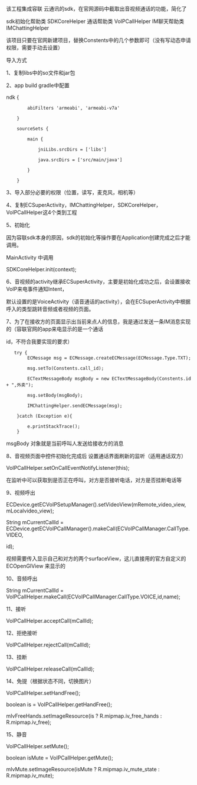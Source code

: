 该工程集成容联 云通讯的sdk，在官网源码中截取出音视频通话的功能，简化了

sdk初始化帮助类 SDKCoreHelper  通话帮助类  VoIPCallHelper   IM聊天帮助类 IMChattingHelper

该项目只要在官网新建项目，替换Constents中的几个参数即可（没有写动态申请权限，需要手动去设置）

导入方式

1、复制libs中的so文件和jar包

2、app build gradle中配置

 ndk {
 
            abiFilters 'armeabi', 'armeabi-v7a'
            
        }
        
        sourceSets {
        
            main {
            
                jniLibs.srcDirs = ['libs']
                
                java.srcDirs = ['src/main/java']
                
            }
            
        }
        
3、导入部分必要的权限（位置，读写，麦克风，相机等）

4、复制ECSuperActivity，IMChattingHelper，SDKCoreHelper，VoIPCallHelper这4个类到工程

5、初始化

因为容联sdk本身的原因，sdk的初始化等操作要在Application创建完成之后才能调用。

MainActivity 中调用
    
SDKCoreHelper.init(context);

6、音视频的activity继承ECSuperActivity，主要是初始化成功之后，会设置接收VoIP来电事件通知Intent，

默认设置的是VoiceActivity（语音通话的activity），会在ECSuperActivity中根据呼入的类型跳转音频或者视频的页面。

7、为了在接收方的页面显示出当前来点人的信息，我是通过发送一条IM消息实现的（容联官网的app来电显示的是一个通话

id，不符合我要实现的要求）

       try {
            ECMessage msg = ECMessage.createECMessage(ECMessage.Type.TXT);
            
            msg.setTo(Constents.call_id);
            
            ECTextMessageBody msgBody = new ECTextMessageBody(Constents.id + ",外卖");
            
            msg.setBody(msgBody);

            IMChattingHelper.sendECMessage(msg);

        }catch (Exception e){
        
            e.printStackTrace();
        }

msgBody 对象就是当前呼叫人发送给接收方的消息

8、音视频页面中控件初始化完成后 设置通话界面刷新的监听（适用通话双方）

 VoIPCallHelper.setOnCallEventNotifyListener(this);
 
 在监听中可以获取到是否正在呼叫，对方是否接听电话，对方是否挂断电话等
 
9、视频呼出

ECDevice.getECVoIPSetupManager().setVideoView(mRemote_video_view, mLocalvideo_view);

String mCurrentCallId = ECDevice.getECVoIPCallManager().makeCall(ECVoIPCallManager.CallType.VIDEO, 

id);

视频需要传入显示自己和对方的两个surfaceView，这儿直接用的官方自定义的ECOpenGlView 来显示的

10、音频呼出

 String mCurrentCallId = VoIPCallHelper.makeCall(ECVoIPCallManager.CallType.VOICE,id,name);
 
 11、接听
 
 VoIPCallHelper.acceptCall(mCallId);
 
 12、拒绝接听
 
 VoIPCallHelper.rejectCall(mCallId);
 
 13、挂断
 
 VoIPCallHelper.releaseCall(mCallId);
 
 14、免提（根据状态不同，切换图片）
 
 VoIPCallHelper.setHandFree();
 
 boolean is = VoIPCallHelper.getHandFree();
 
mIvFreeHands.setImageResource(is ? R.mipmap.iv_free_hands : R.mipmap.iv_free);

15、静音

VoIPCallHelper.setMute();

boolean isMute = VoIPCallHelper.getMute();

mIvMute.setImageResource(isMute ? R.mipmap.iv_mute_state : R.mipmap.iv_mute);

                
                
           
           
            
